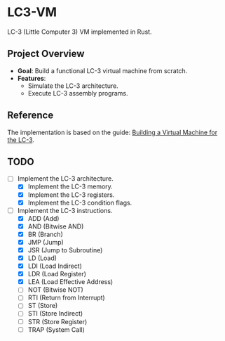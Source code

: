 # LC3-VM
LC-3 (Little Computer 3) VM implemented in Rust.

## Project Overview

- **Goal**: Build a functional LC-3 virtual machine from scratch.
- **Features**:
  - Simulate the LC-3 architecture.
  - Execute LC-3 assembly programs.

## Reference

The implementation is based on the guide: [Building a Virtual Machine for the LC-3](https://www.jmeiners.com/lc3-vm/).

## TODO
- [ ] Implement the LC-3 architecture.
  - [x] Implement the LC-3 memory.
  - [x] Implement the LC-3 registers.
  - [x] Implement the LC-3 condition flags.
- [ ] Implement the LC-3 instructions.
  - [x] ADD (Add)
  - [x] AND (Bitwise AND)
  - [x] BR (Branch)
  - [x] JMP (Jump)
  - [x] JSR (Jump to Subroutine)
  - [X] LD (Load)
  - [x] LDI (Load Indirect)
  - [x] LDR (Load Register)
  - [x] LEA (Load Effective Address)
  - [ ] NOT (Bitwise NOT)
  - [ ] RTI (Return from Interrupt)
  - [ ] ST (Store)
  - [ ] STI (Store Indirect)
  - [ ] STR (Store Register)
  - [ ] TRAP (System Call)
